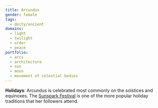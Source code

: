 ```yaml
---
title: Arcundus
gender: female
tags:
  - deity/ancient
domains:
  - light
  - twilight
  - order
  - peace
portfolio:
  - arcs
  - architecture
  - sun
  - moon
  - movement of celestial bodies
---
```


**Holidays**: Arcundus is celebrated most commonly on the solstices and equinoxes. The [Sunspark Festival](../../../../event/recurring/holiday/sunspark-festival.md) is one of the more popular holiday traditions that her followers attend.

